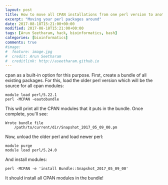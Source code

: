 ```yaml
---
layout: post
title: How to move all CPAN installations from one perl version to another
excerpt: "Moving your perl packages around"
date: 2017-08-18T15:21:00+00:00
modified: 2017-08-18T15:21:00+00:00
tags: [Arun Seetharam, hack, bioinformatics, bash]
categories: [bioinformatics]
comments: true
#image:
#  feature: image.jpg
#  credit: Arun Seetharam
#  creditlink: http://aseetharam.github.io
---
```


cpan as a built-in option for this purpose. First, create a bundle of all existing packages. For this, load the older perl version which will be the source for all cpan modules:

```
module load perl/5.22.1
perl -MCPAN -eautobundle
```

This will print all the CPAN modules that it puts in the bundle. Once complete, you'll see:

```
Wrote bundle file
    /path/to/current/dir/Snapshot_2017_05_09_00.pm
```

Now, unload the older perl and load newer perl:

```
module purge
module load perl/5.24.0
```

And install modules:

```
perl -MCPAN -e 'install Bundle::Snapshot_2017_05_09_00'
```

It should install all CPAN modules in the bundle!
